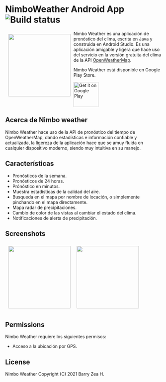 # NimboWeather Android App ![Build status](https://github.com/wallabag/android-app/workflows/CI/badge.svg?branch=master)

<img src="/readme/wallabag logo.png" align="left"
width="200" hspace="10" vspace="10">

Nimbo Weather es una aplicación de pronóstico del clima, escrita en Java y construida en Android Studio. Es una aplicación amigable y ligera que hace uso del servicio en la versión
gratuita del clima de la API [OpenWeatherMap](https://openweathermap.org/api).


Nimbo Weather está disponible en  Google Play Store.

<p align="left">
<a href="https://play.google.com/store/apps/details?id=com.barryzea.appweather">
    <img alt="Get it on Google Play"
        height="80"
        src="https://play.google.com/intl/en_us/badges/images/generic/en_badge_web_generic.png" />
</a>  


## Acerca de Nimbo weather

Nimbo Weather hace uso de la API de pronóstico del tiempo de OpenWeatherMap, dando estadísticas e información confiable y actualizada, la ligereza de la aplicación
hace que se amuy fluida en cualquier dispositivo moderno, siendo muy intuitiva en su manejo.  

## Características


- Pronósticos de la semana.
- Pronósticos de 24 horas.
- Prónóstico en minutos.
- Muestra estadísticas de la calidad del aire.
- Busqueda en el mapa por nombre de locación, o simplemente pinchando en el mapa directamente.
- Mapa radar de precipitaciones.
- Cambio de color de las vistas al cambiar el estado del clima.
- Notificaciones de alerta de precipitación.

## Screenshots

[<img src="/readme/Wallabag%20Reading%20List.png" align="left"
width="200"
    hspace="10" vspace="10">](/readme/Wallabag%20Reading%20List.png)
[<img src="/readme/Wallabag%20Article%20View.png" align="center"
width="200"
    hspace="10" vspace="10">](/readme/Wallabag%20Article%20View.png)

## Permissions

Nimbo Weather requiere los siguientes permisos:
  
- Acceso a la ubicación por GPS.

## License
  
Nimbo Weather
Copyright (C) 2021 Barry Zea H.

